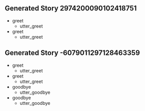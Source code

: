 ## Generated Story 2974200090102418751
* greet
    - utter_greet
* greet
    - utter_greet

## Generated Story -6079011297128463359
* greet
    - utter_greet
* greet
    - utter_greet
* goodbye
    - utter_goodbye
* goodbye
    - utter_goodbye

